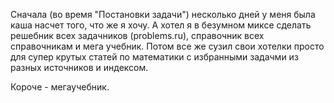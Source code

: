 Сначала (во время "Постановки задачи") несколько дней у меня была каша насчет того, что же я хочу.
А хотел я в безумном миксе сделать решебник всех задачников (problems.ru), справочник всех справочникам и мега учебник.
Потом все же сузил свои хотелки просто для супер крутых статей по математики с избранными задачми из разных источников и индексом.

Короче - мегаучебник.